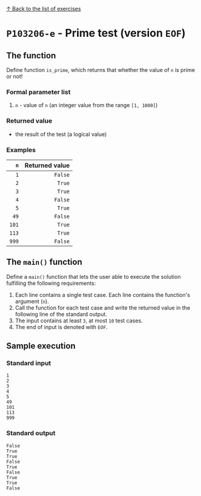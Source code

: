 
[↑ Back to the list of exercises](./README.md)

# `P103206-e` - Prime test (version `EOF`)

## The function

Define function `is_prime`, which returns that whether the value of `n` is prime or not!

### Formal parameter list

1. `n` - value of `n` (an integer value from the range `[1, 1000]`)

### Returned value

* the result of the test (a logical value)

### Examples

| `n` | Returned value | 
| ---: | --: | 
| `1` | `False` | 
| `2` | `True` | 
| `3` | `True` | 
| `4` | `False` | 
| `5` | `True` | 
| `49` | `False` | 
| `101` | `True` | 
| `113` | `True` | 
| `999` | `False` | 

## The `main()` function

Define a `main()` function that lets the user able to execute the solution fulfilling the following requirements:

1. Each line contains a single test case. Each line contains the function's argument (`n`).
1. Call the function for each test case and write the returned value in the following line of the standard output.
1. The input contains at least `3`, at most `10` test cases.
1. The end of input is denoted with `EOF`.

## Sample execution

### Standard input

```
1
2
3
4
5
49
101
113
999
```

### Standard output

```
False
True
True
False
True
False
True
True
False
```